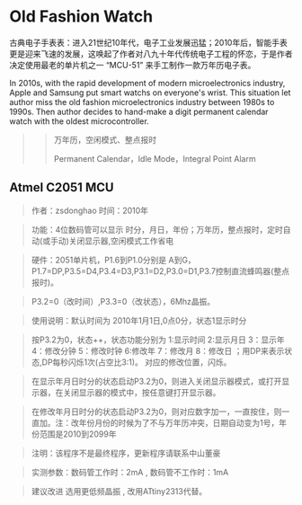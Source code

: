 # Old Fashion Watch
古典电子手表表：进入21世纪10年代，电子工业发展迅猛；2010年后，智能手表更是迎来飞速的发展，这唤起了作者对八九十年代传统电子工程的怀恋，于是作者决定使用最老的单片机之一 “MCU-51” 来手工制作一款万年历电子表。

In 2010s, with the rapid development of modern microelectronics industry, Apple and Samsung put smart watchs on everyone's wrist. This situation let author miss the old fashion microelectronics industry between 1980s to 1990s. Then author decides to hand-make a digit permanent calendar watch with the oldest microcontroller.

>>万年历，空闲模式、整点报时
>>
>>Permanent Calendar，Idle Mode，Integral Point Alarm

## Atmel C2051 MCU
>作者：zsdonghao  时间：2010年

>功能：4位数码管可以显示 时分，月日，年份；万年历，整点报时，定时自动(或手动)关闭显示器,空闲模式工作省电

>硬件：2051单片机，P1.6到P1.0分别是 A到G，P1.7=DP,P3.5=D4,P3.4=D3,P3.1=D2,P3.0=D1,P3.7控制直流蜂鸣器(整点报时)。

> P3.2=0（改时间）,P3.3=0（改状态），6Mhz晶振。

> 使用说明：默认时间为 2010年1月1日,0点0分，状态1显示时分

> 按P3.2为0，状态++，状态功能分别为 1:显示时间 2:显示月日 3：显示年  4：修改分钟  5：修改时钟  6:修改年  7：修改月  8：修改日 ；用DP来表示状态,DP每秒闪烁1次(占空比3:1)。  对应的修改位置，闪烁。

> 在显示年月日时分的状态启动P3.2为0，则进入关闭显示器模式，或打开显示器，在关闭显示器的模式中，按任意键打开显示器。

> 在修改年月日时分的状态启动P3.2为0，则对应数字加一，一直按住，则一直加。注：改年份月份的时候为了不与万年历冲突，日期自动变为1号，年份范围是2010到2099年

>注明：该程序不是最终程序，更新程序请联系中山董豪

>实测参数：数码管工作时：2mA , 数码管不工作时：1mA

>建议改进 选用更低频晶振 , 改用ATtiny2313代替。
